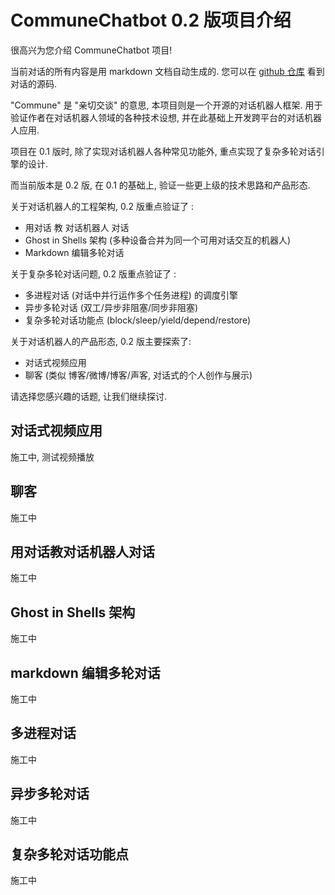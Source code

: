 

# CommuneChatbot 0.2 版项目介绍


[//]: # (@stageName intro)

很高兴为您介绍 CommuneChatbot 项目!

[//]: # (@info)

当前对话的所有内容是用 markdown 文档自动生成的. 您可以在 [github 仓库](https://github.com/thirdgerb/chatbot/blob/master/demo/resources/markdown/demo/commune_v2_intro.md) 看到对话的源码.

[//]: # (@break 介绍项目历史版本)

"Commune" 是 "亲切交谈" 的意思, 本项目则是一个开源的对话机器人框架.
用于验证作者在对话机器人领域的各种技术设想, 并在此基础上开发跨平台的对话机器人应用.

[//]: # (@info)

项目在 0.1 版时, 除了实现对话机器人各种常见功能外, 重点实现了复杂多轮对话引擎的设计.

[//]: # (@info)

而当前版本是 0.2 版, 在 0.1 的基础上, 验证一些更上级的技术思路和产品形态.


[//]: # (@break)

关于对话机器人的工程架构, 0.2 版重点验证了 :

- 用对话 教 对话机器人 对话
- Ghost in Shells 架构 (多种设备合并为同一个可用对话交互的机器人)
- Markdown 编辑多轮对话


[//]: # (@break)

关于复杂多轮对话问题, 0.2 版重点验证了 :

- 多进程对话 (对话中并行运作多个任务进程) 的调度引擎
- 异步多轮对话 (双工/异步非阻塞/同步非阻塞)
- 复杂多轮对话功能点 (block/sleep/yield/depend/restore)


[//]: # (@break 新起一段)

关于对话机器人的产品形态, 0.2 版主要探索了:

- 对话式视频应用
- 聊客 (类似 博客/微博/博客/声客, 对话式的个人创作与展示)

[//]: # (@break 新起一段)

请选择您感兴趣的话题, 让我们继续探讨.


## 对话式视频应用

施工中, 测试视频播放

[//]: # (@video)

[//]: # (@stageName convo_video)

## 聊客

施工中

[//]: # (@stageName chat_log)

## 用对话教对话机器人对话

施工中

[//]: # (@stageName teachable_bot)

## Ghost in Shells 架构

施工中

[//]: # (@stageName ghost_in_shells)

## markdown 编辑多轮对话

施工中


[//]: # (@stageName markdown_convo_config)

## 多进程对话

施工中

[//]: # (@stageName multi_process_convo)

## 异步多轮对话

施工中

[//]: # (@stageName async_convo)

## 复杂多轮对话功能点

施工中


[//]: # (@stageName complex_convo)

